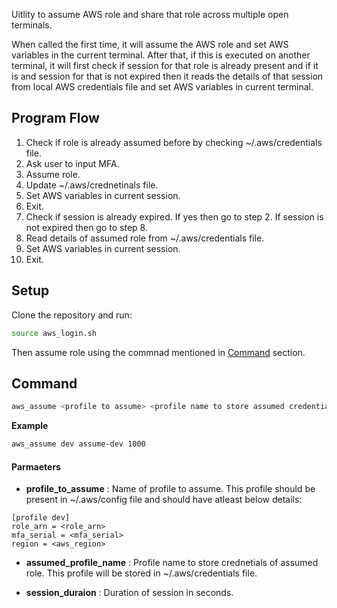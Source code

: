 Uitlity to assume AWS role and share that role across multiple open terminals. 

When called the first time, it will assume the AWS role and set AWS variables in the current terminal. After that, if this is executed on another terminal, it will first check if session for that role is already present and if it is and session for that is not expired then it reads the details of that session from local AWS credentials file and set AWS variables in current terminal.

## Program Flow

1. Check if role is already assumed before by checking ~/.aws/credentials file.
2. Ask user to input MFA.
3. Assume role.
4. Update ~/.aws/crednetinals file.
5. Set AWS variables in current session. 
6. Exit.
7. Check if session is already expired. If yes then go to step 2. If session is not expired then go to step 8.
8. Read details of assumed role from ~/.aws/credentials file.
9. Set AWS variables in current session. 
10. Exit.

## Setup
Clone the repository and run:
```sh
source aws_login.sh
```
Then assume role using the commnad mentioned in [Command](#command) section.

## Command
```bash
aws_assume <profile to assume> <profile name to store assumed credentials> <session duration in seconds>
```

**Example**
```bash
aws_assume dev assume-dev 1000
```

#### Parmaeters
- **profile_to_assume** : Name of profile to assume. This profile should be present in ~/.aws/config file and should have atleast below details:
```
[profile dev]
role_arn = <role_arn>
mfa_serial = <mfa_serial>
region = <aws_region>
```

- **assumed_profile_name** : Profile name to store crednetials of assumed role. This profile will be stored in ~/.aws/credentials file.

- **session_duraion** : Duration of session in seconds.
